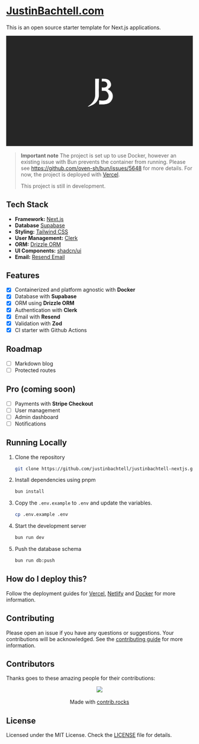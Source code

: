 # [JustinBachtell.com](https://justinbachtell.com/)

This is an open source starter template for Next.js applications.

[![JustinBachtell.com](./public/images/thumbnail-black.png)](https://justinbachtell.com/)

> **Important note**
> The project is set up to use Docker, however an existing issue with Bun prevents the container from running. Please see https://github.com/oven-sh/bun/issues/5648 for more details. For now, the project is deployed with [Vercel](https://vercel.com).
>
> This project is still in development.

## Tech Stack

- **Framework:** [Next.js](https://nextjs.org)
- **Database** [Supabase](https://supabase.com)
- **Styling:** [Tailwind CSS](https://tailwindcss.com)
- **User Management:** [Clerk](https://clerk.com)
- **ORM:** [Drizzle ORM](https://orm.drizzle.team)
- **UI Components:** [shadcn/ui](https://ui.shadcn.com)
- **Email:** [Resend Email](https://resend.com)

## Features

- [x] Containerized and platform agnostic with **Docker**
- [x] Database with **Supabase**
- [x] ORM using **Drizzle ORM**
- [x] Authentication with **Clerk**
- [x] Email with **Resend**
- [x] Validation with **Zod**
- [x] CI starter with Github Actions

## Roadmap

- [ ] Markdown blog
- [ ] Protected routes

## Pro (coming soon)

- [ ] Payments with **Stripe Checkout**
- [ ] User management
- [ ] Admin dashboard
- [ ] Notifications

## Running Locally

1. Clone the repository

   ```bash
   git clone https://github.com/justinbachtell/justinbachtell-nextjs.git
   ```

2. Install dependencies using pnpm

   ```bash
   bun install
   ```

3. Copy the `.env.example` to `.env` and update the variables.

   ```bash
   cp .env.example .env
   ```

4. Start the development server

   ```bash
   bun run dev
   ```

5. Push the database schema

   ```bash
   bun run db:push
   ```

## How do I deploy this?

Follow the deployment guides for [Vercel](https://create.t3.gg/en/deployment/vercel), [Netlify](https://create.t3.gg/en/deployment/netlify) and [Docker](https://create.t3.gg/en/deployment/docker) for more information.

## Contributing

Please open an issue if you have any questions or suggestions. Your contributions will be acknowledged. See the [contributing guide](./CONTRIBUTING.md) for more information.

## Contributors

Thanks goes to these amazing people for their contributions:

<p align="center">
 <a href="https://github.com/justinbachtell/justinbachtell-nextjs/graphs/contributors">
   <img src="https://contrib.rocks/image?repo=justinbachtell/justinbachtell-nextjs" />
 </a>
</p>

<p align="center">
 Made with <a rel="noopener noreferrer" target="_blank" href="https://contrib.rocks">contrib.rocks</a>
</p>

## License

Licensed under the MIT License. Check the [LICENSE](./LICENSE.md) file for details.
